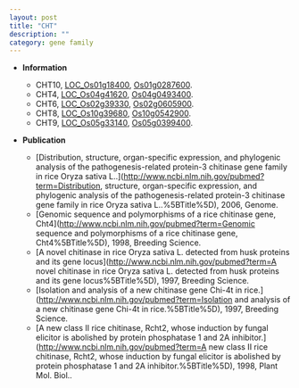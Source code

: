 ```yaml
---
layout: post
title: "CHT"
description: ""
category: gene family
---
```


* **Information**  
    + CHT10, [LOC_Os01g18400](http://rice.plantbiology.msu.edu/cgi-bin/ORF_infopage.cgi?orf=LOC_Os01g18400), [Os01g0287600](http://rapdb.dna.affrc.go.jp/viewer/gbrowse_details/irgsp1?name=Os01g0287600).
    + CHT4, [LOC_Os04g41620](http://rice.plantbiology.msu.edu/cgi-bin/ORF_infopage.cgi?orf=LOC_Os04g41620), [Os04g0493400](http://rapdb.dna.affrc.go.jp/viewer/gbrowse_details/irgsp1?name=Os04g0493400).
    + CHT6, [LOC_Os02g39330](http://rice.plantbiology.msu.edu/cgi-bin/ORF_infopage.cgi?orf=LOC_Os02g39330), [Os02g0605900](http://rapdb.dna.affrc.go.jp/viewer/gbrowse_details/irgsp1?name=Os02g0605900).
    + CHT8, [LOC_Os10g39680](http://rice.plantbiology.msu.edu/cgi-bin/ORF_infopage.cgi?orf=LOC_Os10g39680), [Os10g0542900](http://rapdb.dna.affrc.go.jp/viewer/gbrowse_details/irgsp1?name=Os10g0542900).
    + CHT9, [LOC_Os05g33140](http://rice.plantbiology.msu.edu/cgi-bin/ORF_infopage.cgi?orf=LOC_Os05g33140), [Os05g0399400](http://rapdb.dna.affrc.go.jp/viewer/gbrowse_details/irgsp1?name=Os05g0399400).

* **Publication**  
    + [Distribution, structure, organ-specific expression, and phylogenic analysis of the pathogenesis-related protein-3 chitinase gene family in rice Oryza sativa L..](http://www.ncbi.nlm.nih.gov/pubmed?term=Distribution, structure, organ-specific expression, and phylogenic analysis of the pathogenesis-related protein-3 chitinase gene family in rice Oryza sativa L..%5BTitle%5D), 2006, Genome.
    + [Genomic sequence and polymorphisms of a rice chitinase gene, Cht4](http://www.ncbi.nlm.nih.gov/pubmed?term=Genomic sequence and polymorphisms of a rice chitinase gene, Cht4%5BTitle%5D), 1998, Breeding Science.
    + [A novel chitinase in rice Oryza sativa L. detected from husk proteins and its gene locus](http://www.ncbi.nlm.nih.gov/pubmed?term=A novel chitinase in rice Oryza sativa L. detected from husk proteins and its gene locus%5BTitle%5D), 1997, Breeding Science.
    + [Isolation and analysis of a new chitinase gene Chi-4t in rice.](http://www.ncbi.nlm.nih.gov/pubmed?term=Isolation and analysis of a new chitinase gene Chi-4t in rice.%5BTitle%5D), 1997, Breeding Science.
    + [A new class II rice chitinase, Rcht2, whose induction by fungal elicitor is abolished by protein phosphatase 1 and 2A inhibitor.](http://www.ncbi.nlm.nih.gov/pubmed?term=A new class II rice chitinase, Rcht2, whose induction by fungal elicitor is abolished by protein phosphatase 1 and 2A inhibitor.%5BTitle%5D), 1998, Plant Mol. Biol..


